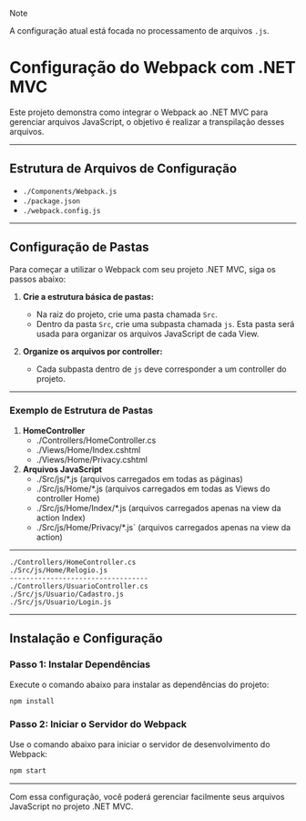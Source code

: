 
> [!NOTE]
> A configuração atual está focada no processamento de arquivos `.js`.

# Configuração do Webpack com .NET MVC

Este projeto demonstra como integrar o Webpack ao .NET MVC para gerenciar arquivos JavaScript, o objetivo é realizar a transpilação desses arquivos.

---

## Estrutura de Arquivos de Configuração

- `./Components/Webpack.js`
- `./package.json`
- `./webpack.config.js`

---

## Configuração de Pastas

Para começar a utilizar o Webpack com seu projeto .NET MVC, siga os passos abaixo:

1. **Crie a estrutura básica de pastas:**
   - Na raiz do projeto, crie uma pasta chamada `Src`.
   - Dentro da pasta `Src`, crie uma subpasta chamada `js`. Esta pasta será usada para organizar os arquivos JavaScript de cada View.

2. **Organize os arquivos por controller:**
   - Cada subpasta dentro de `js` deve corresponder a um controller do projeto.

---
### Exemplo de Estrutura de Pastas
1. **HomeController**
   - ./Controllers/HomeController.cs
   - ./Views/Home/Index.cshtml
   - ./Views/Home/Privacy.cshtml 
2. **Arquivos JavaScript**
   - ./Src/js/*.js (arquivos carregados em todas as páginas)
   - ./Src/js/Home<Nome da View>/*.js (arquivos carregados em todas as Views do controller Home)
   - ./Src/js/Home<Nome da View>/Index<Nome da Action>/*.js (arquivos carregados apenas na view da action Index)
   - ./Src/js/Home<Nome da View>/Privacy<Nome da Action>/*.js` (arquivos carregados apenas na view da action)
---
```plaintext
./Controllers/HomeController.cs
./Src/js/Home/Relogio.js
----------------------------------
./Controllers/UsuarioController.cs
./Src/js/Usuario/Cadastro.js
./Src/js/Usuario/Login.js
```

---

## Instalação e Configuração

### Passo 1: Instalar Dependências

Execute o comando abaixo para instalar as dependências do projeto:

```bash
npm install
```

### Passo 2: Iniciar o Servidor do Webpack

Use o comando abaixo para iniciar o servidor de desenvolvimento do Webpack:

```bash
npm start
```

---

Com essa configuração, você poderá gerenciar facilmente seus arquivos JavaScript no projeto .NET MVC.
